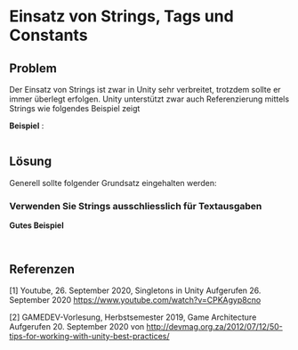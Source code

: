 # Einsatz von Strings, Tags und Constants

## Problem

Der Einsatz von Strings ist zwar in Unity sehr verbreitet, trotzdem sollte er immer überlegt erfolgen.
Unity unterstützt zwar auch Referenzierung mittels Strings wie folgendes Beispiel zeigt

**Beispiel** :
```csharp


```



## Lösung

Generell sollte folgender Grundsatz eingehalten werden:

### Verwenden Sie Strings ausschliesslich für Textausgaben


**Gutes Beispiel**
```csharp



```


## Referenzen

[1]
Youtube, 26. September 2020, Singletons in Unity
Aufgerufen 26. September 2020 https://www.youtube.com/watch?v=CPKAgyp8cno

[2]
GAMEDEV-Vorlesung, Herbstsemester 2019, Game Architecture
Aufgerufen 20. September 2020 von http://devmag.org.za/2012/07/12/50-tips-for-working-with-unity-best-practices/


